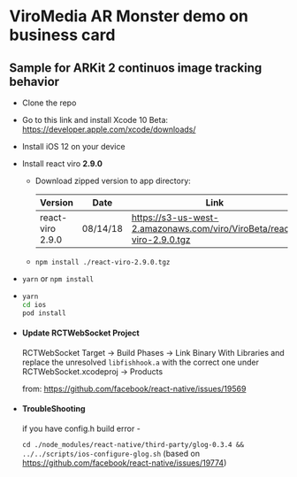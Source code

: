 # ViroMedia AR Monster demo on business card

##  Sample for ARKit 2 continuos image tracking behavior



- Clone the repo

- Go to this link and install Xcode 10 Beta: <https://developer.apple.com/xcode/downloads/>

- Install iOS 12 on your device

- Install react viro **2.9.0**

  - Download zipped version to app directory:

    | Version          | Date     | Link                                                         |
    | :--------------- | -------- | ------------------------------------------------------------ |
    | react-viro 2.9.0 | 08/14/18 | <https://s3-us-west-2.amazonaws.com/viro/ViroBeta/react-viro-2.9.0.tgz> |

  - `npm install ./react-viro-2.9.0.tgz`

- `yarn` or `npm install`

- ```bash
  yarn
  cd ios
  pod install
  ```

- #### Update RCTWebSocket Project

  RCTWebSocket Target -> Build Phases -> Link Binary With Libraries and replace the unresolved `libfishhook.a` with the correct one under RCTWebSocket.xcodeproj -> Products

  from: <https://github.com/facebook/react-native/issues/19569>

- #### TroubleShooting

  if you have config.h build error - 

  `cd ./node_modules/react-native/third-party/glog-0.3.4 && ../../scripts/ios-configure-glog.sh` (based on https://github.com/facebook/react-native/issues/19774)